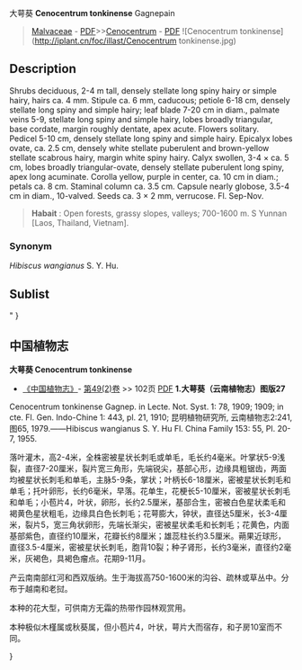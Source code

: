 大萼葵 **Cenocentrum tonkinense** Gagnepain

> [Malvaceae](http://www.iplant.cn/info/Malvaceae?t=foc) - [PDF](http://www.iplant.cn/foc/pdf/Malvaceae.pdf)>>[Cenocentrum](http://www.iplant.cn/info/Cenocentrum?t=foc) - [PDF](http://www.iplant.cn/foc/pdf/Cenocentrum.pdf)
![Cenocentrum tonkinense](http://iplant.cn/foc/illast/Cenocentrum tonkinense.jpg)

## Description

Shrubs deciduous, 2-4 m tall, densely stellate long spiny hairy or simple hairy, hairs ca. 4 mm. Stipule ca. 6 mm, caducous; petiole 6-18 cm, densely stellate long spiny and simple hairy; leaf blade 7-20 cm in diam., palmate veins 5-9, stellate long spiny and simple hairy, lobes broadly triangular, base cordate, margin roughly dentate, apex acute. Flowers solitary. <br clear=all> Pedicel 5-10 cm, densely stellate long spiny and simple hairy. Epicalyx lobes ovate, ca. 2.5 cm, densely white stellate puberulent and brown-yellow stellate scabrous hairy, margin white spiny hairy. Calyx swollen, 3-4 × ca. 5 cm, lobes broadly triangular-ovate, densely stellate puberulent long spiny, apex long acuminate. Corolla yellow, purple in center, ca. 10 cm in diam.; petals ca. 8 cm. Staminal column ca. 3.5 cm. Capsule nearly globose, 3.5-4 cm in diam., 10-valved. Seeds ca. 3 × 2 mm, verrucose. Fl. Sep-Nov.
> **Habait** : 
> Open forests, grassy slopes, valleys; 700-1600 m. S Yunnan [Laos, Thailand, Vietnam].

### Synonym
*Hibiscus wangianus* S. Y. Hu.

## Sublist
"
}
## 中国植物志

**大萼葵 Cenocentrum tonkinense**

* [《中国植物志》](http://www.iplant.cn/frps)- [第49(2)卷](http://www.iplant.cn/frps/vol/49(2)) >> 102页 [PDF](http://www.iplant.cn/frps/pdf/49(2)/102.PDF)
**1.大萼葵（云南植物志）图版27**

Cenocentrum tonkinense Gagnep. in Lecte. Not. Syst. 1: 78, 1909; 1909; in cte. Fl. Gen. Indo-Chine 1: 443, pl. 21, 1910; 昆明植物研究所, 云南植物志2:241, 图65, 1979.——Hibiscus wangianus S. Y. Hu Fl. China Family 153: 55, Pl. 20-7, 1955.

落叶灌木，高2-4米，全株密被星状长刺毛或单毛，毛长约4毫米。叶掌状5-9浅裂，直径7-20厘米，裂片宽三角形，先端锐尖，基部心形，边缘具粗锯齿，两面均被星状长刺毛和单毛，主脉5-9条，掌状；叶柄长6-18厘米，密被星状长刺毛和单毛；托叶卵形，长约6毫米，早落。花单生，花梗长5-10厘米，密被星状长刺毛和单毛；小苞片4，叶状，卵形，长约2.5厘米，基部合生，密被白色星状柔毛和褐黄色星状粗毛，边缘具白色长刺毛；花萼膨大，钟状，直径达5厘米，长3-4厘米，裂片5，宽三角状卵形，先端长渐尖，密被星状柔毛和长刺毛；花黄色，内面基部紫色，直径约10厘米，花瓣长约8厘米；雄蕊柱长约3.5厘米。蒴果近球形，直径3.5-4厘米，密被星状长刺毛，胞背10裂；种子肾形，长约3毫米，直径约2毫米，灰褐色，具褐色瘤点。花期9-11月。

产云南南部红河和西双版纳。生于海拔高750-1600米的沟谷、疏林或草丛中。分布于越南和老挝。

本种的花大型，可供南方无霜的热带作园林观赏用。

本种极似木槿属或秋葵属，但小苞片4，叶状，萼片大而宿存，和子房10室而不同。

}